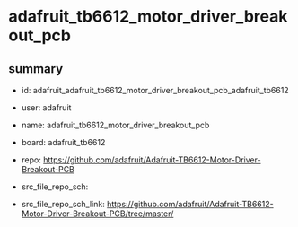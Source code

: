 # adafruit_tb6612_motor_driver_breakout_pcb
 
## summary 
* id: adafruit_adafruit_tb6612_motor_driver_breakout_pcb_adafruit_tb6612
* user: adafruit
* name: adafruit_tb6612_motor_driver_breakout_pcb
* board: adafruit_tb6612
* repo: https://github.com/adafruit/Adafruit-TB6612-Motor-Driver-Breakout-PCB



* src_file_repo_sch: 
* src_file_repo_sch_link: https://github.com/adafruit/Adafruit-TB6612-Motor-Driver-Breakout-PCB/tree/master/




